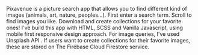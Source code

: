 Pixavenue is a picture search app that allows you to find different kind of images (animals, art, nature, peoples...).
First enter a search term. Scroll to find images you like. Download and create collections for your favorite ones!
I've build this app with HTML, SCSS and Vanilla Javascript, using mobile first responsive design approach.
For image queries, I've used Unsplash API . If users want to create collections for their favorite images, these are
stored on The Firebase Cloud Firestore service.
